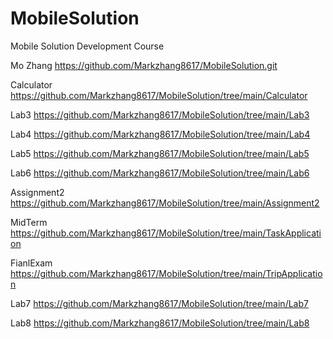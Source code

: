 # MobileSolution
Mobile Solution Development Course

Mo Zhang
https://github.com/Markzhang8617/MobileSolution.git

Calculator
https://github.com/Markzhang8617/MobileSolution/tree/main/Calculator

Lab3
https://github.com/Markzhang8617/MobileSolution/tree/main/Lab3

Lab4
https://github.com/Markzhang8617/MobileSolution/tree/main/Lab4

Lab5
https://github.com/Markzhang8617/MobileSolution/tree/main/Lab5

Lab6
https://github.com/Markzhang8617/MobileSolution/tree/main/Lab6

Assignment2
https://github.com/Markzhang8617/MobileSolution/tree/main/Assignment2

MidTerm
https://github.com/Markzhang8617/MobileSolution/tree/main/TaskApplication

FianlExam
https://github.com/Markzhang8617/MobileSolution/tree/main/TripApplication

Lab7
https://github.com/Markzhang8617/MobileSolution/tree/main/Lab7

Lab8
https://github.com/Markzhang8617/MobileSolution/tree/main/Lab8
